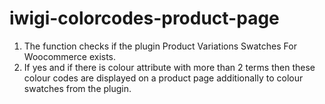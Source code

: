 # iwigi-colorcodes-product-page

1.  The function checks if the plugin Product Variations Swatches For Woocommerce exists. 
2. If yes and if there is colour attribute with more than 2 terms then these colour codes are displayed on a product page additionally to colour swatches from the plugin.
